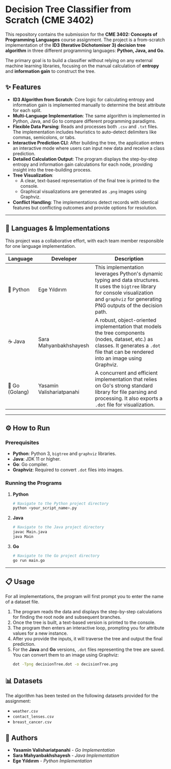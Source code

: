 # Decision Tree Classifier from Scratch (CME 3402)

This repository contains the submission for the **CME 3402: Concepts of Programming Languages** course assignment. The project is a from-scratch implementation of the **ID3 (Iterative Dichotomiser 3) decision tree algorithm** in three different programming languages: **Python, Java, and Go**.

The primary goal is to build a classifier without relying on any external machine learning libraries, focusing on the manual calculation of **entropy** and **information gain** to construct the tree.

## ✨ Features

-   **ID3 Algorithm from Scratch**: Core logic for calculating entropy and information gain is implemented manually to determine the best attribute for each split.
-   **Multi-Language Implementation**: The same algorithm is implemented in Python, Java, and Go to compare different programming paradigms.
-   **Flexible Data Parsing**: Reads and processes both `.csv` and `.txt` files. The implementation includes heuristics to auto-detect delimiters like commas, semicolons, or tabs.
-   **Interactive Prediction CLI**: After building the tree, the application enters an interactive mode where users can input new data and receive a class prediction.
-   **Detailed Calculation Output**: The program displays the step-by-step entropy and information gain calculations for each node, providing insight into the tree-building process.
-   **Tree Visualization**:
    -   A clear, text-based representation of the final tree is printed to the console.
    -   Graphical visualizations are generated as `.png` images using Graphviz.
-   **Conflict Handling**: The implementations detect records with identical features but conflicting outcomes and provide options for resolution.

---

## 🚀 Languages & Implementations

This project was a collaborative effort, with each team member responsible for one language implementation.

<table>
  <thead>
    <tr>
      <th>Language</th>
      <th>Developer</th>
      <th>Description</th>
    </tr>
  </thead>
  <tbody>
    <tr>
      <td>🐍 Python</td>
      <td>Ege Yıldırım</td>
      <td>This implementation leverages Python's dynamic typing and data structures. It uses the <code>bigtree</code> library for console visualization and <code>graphviz</code> for generating PNG outputs of the decision path.</td>
    </tr>
    <tr>
      <td>☕ Java</td>
      <td>Sara Mahyanbakhshayesh</td>
      <td>A robust, object-oriented implementation that models the tree components (nodes, dataset, etc.) as classes. It generates a <code>.dot</code> file that can be rendered into an image using Graphviz.</td>
    </tr>
    <tr>
      <td>🐹 Go (Golang)</td>
      <td>Yasamin Valishariatpanahi</td>
      <td>A concurrent and efficient implementation that relies on Go's strong standard library for file parsing and processing. It also exports a <code>.dot</code> file for visualization.</td>
    </tr>
  </tbody>
</table>

---

## ⚙️ How to Run

### Prerequisites
* **Python**: Python 3, `bigtree` and `graphviz` libraries.
* **Java**: JDK 11 or higher.
* **Go**: Go compiler.
* **Graphviz**: Required to convert `.dot` files into images.

### Running the Programs
1.  **Python**
    ```bash
    # Navigate to the Python project directory
    python <your_script_name>.py
    ```

2.  **Java**
    ```bash
    # Navigate to the Java project directory
    javac Main.java
    java Main
    ```

3.  **Go**
    ```bash
    # Navigate to the Go project directory
    go run main.go
    ```
   

---

## 📋 Usage

For all implementations, the program will first prompt you to enter the name of a dataset file.

1.  The program reads the data and displays the step-by-step calculations for finding the root node and subsequent branches.
2.  Once the tree is built, a text-based version is printed to the console.
3.  The program then enters an interactive loop, prompting you for attribute values for a new instance.
4.  After you provide the inputs, it will traverse the tree and output the final prediction.
5.  For the **Java** and **Go** versions, `.dot` files representing the tree are saved. You can convert them to an image using Graphviz:
    ```bash
    dot -Tpng decisionTree.dot -o decisionTree.png
    ```
   

## 📊 Datasets

The algorithm has been tested on the following datasets provided for the assignment:
* `weather.csv`
* `contact_lenses.csv`
* `breast_cancer.csv`

## 👥 Authors

-   **Yasamin Valishariatpanahi** - *Go Implementation*
-   **Sara Mahyanbakhshayesh** - *Java Implementation*
-   **Ege Yıldırım** - *Python Implementation*
